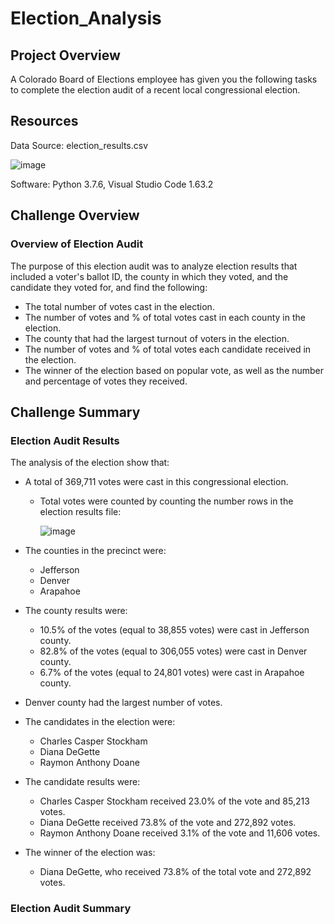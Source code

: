 # Election_Analysis

## Project Overview
A Colorado Board of Elections employee has given you the following tasks to complete the election audit of a recent local congressional election.

## Resources
Data Source: election_results.csv

![image](https://user-images.githubusercontent.com/95199679/148712940-6bc25bb5-4000-4606-b2bc-0508604a82f1.png)

Software: Python 3.7.6, Visual Studio Code 1.63.2

## Challenge Overview
### Overview of Election Audit
The purpose of this election audit was to analyze election results that included a voter's ballot ID, the county in which they voted, and the candidate they voted for, and find the following:
- The total number of votes cast in the election.
- The number of votes and % of total votes cast in each county in the election.
- The county that had the largest turnout of voters in the election.
- The number of votes and % of total votes each candidate received in the election. 
- The winner of the election based on popular vote, as well as the number and percentage of votes they received.

## Challenge Summary
### Election Audit Results
The analysis of the election show that:
- A total of 369,711 votes were cast in this congressional election.  
  - Total votes were counted by counting the number rows in the election results file:

    ![image](https://user-images.githubusercontent.com/95199679/148712798-e210068f-e275-4875-9e1d-68352ff33d4d.png)

- The counties in the precinct were:
  - Jefferson
  - Denver
  - Arapahoe
- The county results were:
  - 10.5% of the votes (equal to 38,855 votes) were cast in Jefferson county.
  - 82.8% of the votes (equal to 306,055 votes) were cast in Denver county.
  - 6.7% of the votes (equal to 24,801 votes) were cast in Arapahoe county.
- Denver county had the largest number of votes.

- The candidates in the election were:
  - Charles Casper Stockham
  - Diana DeGette
  - Raymon Anthony Doane
- The candidate results were:
  - Charles Casper Stockham received 23.0% of the vote and 85,213 votes.   
  - Diana DeGette received 73.8% of the vote and 272,892 votes.   
  - Raymon Anthony Doane received 3.1% of the vote and 11,606 votes.   
- The winner of the election was:
  - Diana DeGette, who received 73.8% of the total vote and 272,892 votes.

### Election Audit Summary
